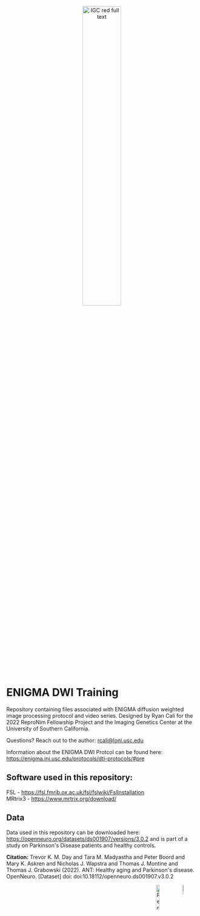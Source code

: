 <a href="https://enigma.ini.usc.edu/">
  <div align="center">
    <img src="https://user-images.githubusercontent.com/71532882/236649110-83b2c82b-3aed-472e-ad43-b499fad76c4e.png" alt="IGC red full text" width="45%" height="45%">
  </div>
</a>


# ENIGMA DWI Training

Repository containing files associated with ENIGMA diffusion weighted image processing protocol and video series. Designed by Ryan Cali for the 2022 ReproNim Fellowship Project and the Imaging Genetics Center at the University of Southern California. 

Questions? Reach out to the author: rcali@loni.usc.edu


Information about the ENIGMA DWI Protcol can be found here: https://enigma.ini.usc.edu/protocols/dti-protocols/#pre


## Software used in this repository:

FSL - https://fsl.fmrib.ox.ac.uk/fsl/fslwiki/FslInstallation
<br>
MRtrix3 - https://www.mrtrix.org/download/

## Data

Data used in this repository can be downloaded here: https://openneuro.org/datasets/ds001907/versions/3.0.2 and is part of a study on Parkinson's Disease patients and healthy controls.

**Citation:** Trevor K. M. Day and Tara M. Madyastha and Peter Boord and Mary K. Askren and Nicholas J. Wapstra and Thomas J. Montine and Thomas J. Grabowski (2022). ANT: Healthy aging and Parkinson's disease. OpenNeuro. [Dataset] doi: doi:10.18112/openneuro.ds001907.v3.0.2


<a href="https://igc.ini.usc.edu/"><img src="https://user-images.githubusercontent.com/71532882/236710395-09aa5dad-a7df-4316-a8f1-7a9f07fe8358.png" alt="IGC red full text" width="8%" height="8%" align="right"></a>


<a href="https://www.repronim.org/"><img src="https://user-images.githubusercontent.com/71532882/236649522-5157df8d-3b8a-43eb-b871-88268c11fa60.png" alt="ReproNim" width="13%" height="13%" align="right"></a>



